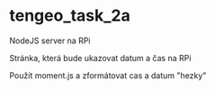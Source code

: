 # tengeo_task_2a
NodeJS server na RPi

Stránka, která bude ukazovat datum a čas na RPi

Použít moment.js a zformátovat cas a datum "hezky"

